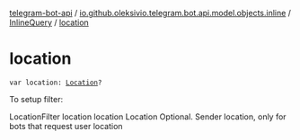[telegram-bot-api](../../index.md) / [io.github.oleksivio.telegram.bot.api.model.objects.inline](../index.md) / [InlineQuery](index.md) / [location](./location.md)

# location

`var location: `[`Location`](../../io.github.oleksivio.telegram.bot.api.model.objects.std/-location/index.md)`?`

To setup filter:

LocationFilter location location Location Optional. Sender location, only for bots that request user location

